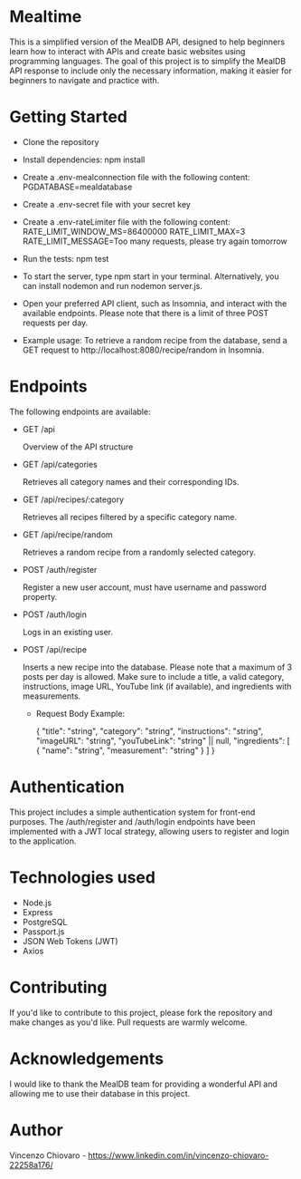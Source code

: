 # Mealtime

This is a simplified version of the MealDB API, designed to help beginners learn how to interact with APIs and create basic websites using programming languages. The goal of this project is to simplify the MealDB API response to include only the necessary information, making it easier for beginners to navigate and practice with.

# Getting Started

- Clone the repository
- Install dependencies: npm install
- Create a .env-mealconnection file with the following content: PGDATABASE=mealdatabase
- Create a .env-secret file with your secret key
- Create a .env-rateLimiter file with the following content:
  RATE_LIMIT_WINDOW_MS=86400000
  RATE_LIMIT_MAX=3
  RATE_LIMIT_MESSAGE=Too many requests, please try again tomorrow
- Run the tests: npm test
- To start the server, type npm start in your terminal. Alternatively, you can install nodemon and run nodemon server.js.
- Open your preferred API client, such as Insomnia, and interact with the available endpoints. Please note that there is a limit of three POST requests per day.

- Example usage: To retrieve a random recipe from the database, send a GET request to http://localhost:8080/recipe/random in Insomnia.

# Endpoints

The following endpoints are available:

- GET /api

  Overview of the API structure

- GET /api/categories

  Retrieves all category names and their corresponding IDs.

- GET /api/recipes/:category

  Retrieves all recipes filtered by a specific category name.

- GET /api/recipe/random

  Retrieves a random recipe from a randomly selected category.

- POST /auth/register

  Register a new user account, must have username and password property.

- POST /auth/login

  Logs in an existing user.

- POST /api/recipe

  Inserts a new recipe into the database. Please note that a maximum of 3 posts per day is allowed. Make sure to include a title, a valid category, instructions, image URL, YouTube link (if available), and ingredients with measurements.

  - Request Body Example:

    {
    "title": "string",
    "category": "string",
    "instructions": "string",
    "imageURL": "string",
    "youTubeLink": "string" || null,
    "ingredients": [
    {
    "name": "string",
    "measurement": "string"
    }
    ]
    }

# Authentication

This project includes a simple authentication system for front-end purposes. The /auth/register and /auth/login endpoints have been implemented with a JWT local strategy, allowing users to register and login to the application.

# Technologies used

- Node.js
- Express
- PostgreSQL
- Passport.js
- JSON Web Tokens (JWT)
- Axios

# Contributing

If you'd like to contribute to this project, please fork the repository and make changes as you'd like. Pull requests are warmly welcome.

# Acknowledgements

I would like to thank the MealDB team for providing a wonderful API and allowing me to use their database in this project.

# Author

Vincenzo Chiovaro - https://www.linkedin.com/in/vincenzo-chiovaro-22258a176/
